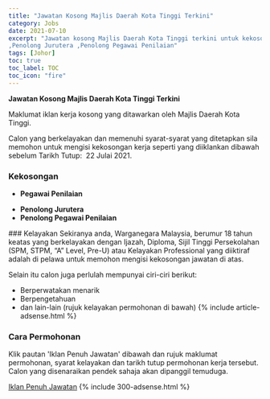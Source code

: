 ```yaml
---
title: "Jawatan Kosong Majlis Daerah Kota Tinggi Terkini" 
category: Jobs 
date: 2021-07-10 
excerpt: "Jawatan kosong Majlis Daerah Kota Tinggi terkini untuk kekosongan Pegawai Penilaian 
,Penolong Jurutera ,Penolong Pegawai Penilaian" 
tags: [Johor] 
toc: true 
toc_label: TOC 
toc_icon: "fire" 
--- 
```


**Jawatan Kosong Majlis Daerah Kota Tinggi Terkini**

Maklumat iklan kerja kosong yang ditawarkan oleh Majlis Daerah Kota Tinggi. 

Calon yang berkelayakan dan memenuhi syarat-syarat yang ditetapkan sila memohon untuk mengisi kekosongan kerja seperti yang diiklankan dibawah sebelum Tarikh Tutup:  22 Julai 2021. 
### Kekosongan 
<ul>
<li>
<p><strong>Pegawai Penilaian&#160;</strong></p>
</li>
<li><strong>Penolong Jurutera&#160;</strong></li>
<li><strong>Penolong Pegawai Penilaian&#160;</strong></li>
</ul> 
### Kelayakan 
Sekiranya anda, Warganegara Malaysia, berumur 18 tahun keatas yang berkelayakan dengan Ijazah, Diploma, Sijil Tinggi Persekolahan (SPM, STPM, “A” Level, Pre-U) atau Kelayakan Professional yang diiktiraf adalah di pelawa untuk memohon mengisi kekosongan jawatan di atas.

Selain itu calon juga perlulah mempunyai ciri-ciri berikut:
- Berperwatakan menarik
- Berpengetahuan
- dan lain-lain (rujuk kelayakan permohonan di bawah) 
{% include article-adsense.html %} 
### Cara Permohonan 
Klik pautan 'Iklan Penuh Jawatan' dibawah dan rujuk maklumat permohonan, syarat kelayakan dan tarikh tutup permohonan kerja tersebut.
Calon yang disenaraikan pendek sahaja akan dipanggil temuduga.

<a href="https://www.mdkt.gov.my/ms/mdkt/pusat-media/pengumuman/jawatan-kosong-majlis-daerah-kota-tinggi" class="btn btn--info" target="_blank" rel="nofollow noopenner">Iklan Penuh Jawatan</a> 
{% include 300-adsense.html %} 